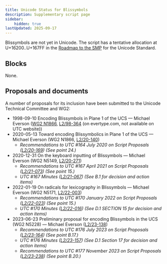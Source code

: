 ```yaml
---
title: Unicode Status for Blissymbols
description: Supplementary script page
sidebar:
    hidden: true
lastUpdated: 2025-09-17
---
```


Blissymbols are not yet in Unicode. The script has a tentative allocation at U+16200..U+167FF in the [Roadmap to the SMP](http://www.unicode.org/roadmaps/smp/) for the Unicode Standard.

## Blocks

None.

## Proposals and documents

A number of proposals for its inclusion have been submitted to the Unicode Technical Committee and WG2:
- 1998-09-10 Encoding Blissymbols in Plane 1 of the UCS — Michael Everson ([WG2 N1866](https://www.unicode.org/wg2/docs/n1866.pdf), [L2/98-364](http://www.evertype.com/standards/iso10646/pdf/bliss.pdf) (on evertype.com, not available on UTC website))
- 2020-05-13 Toward encoding Blissymbolics in Plane 1 of the UCS — Michael Everson (WG2 N1866, [L2/20-140](http://www.unicode.org/cgi-bin/GetMatchingDocs.pl?L2/20-140))
  - _Recommendations to UTC #164 July 2020 on Script Proposals ([L2/20-169](https://www.unicode.org/L2/L2020/20169-script-adhoc-rept.pdf)) (See point 24.)_
- 2020-12-31 On the keyboard inputting of Blissymbols — Michael Everson (WG2 N5149, [L2/20-271](http://www.unicode.org/cgi-bin/GetMatchingDocs.pl?L2/20-271))
  - _Recommendations to UTC #167 April 2021 on Script Proposals ([L2/21-073](http://www.unicode.org/L2/L2021/21073-script-adhoc-rept.pdf)) (See point 15.)_
  - _UTC #167 Minutes ([L2/21-067](https://www.unicode.org/L2/L2021/21066.htm)) (See B.1 for decision and action items)_
- 2022-01-19 On radicals for lexicography in Blissymbols — Michael Everson (WG2 N5171, [L2/22-003](http://www.unicode.org/cgi-bin/GetMatchingDocs.pl?L2/22-003))
  - _Recommendations to UTC #170 January 2022 on Script Proposals ([L2/22-023](http://www.unicode.org/L2/L2022/22023-script-adhoc-rept.pdf)) (See point 15.)_
  - _UTC #170 Minutes ([L2/22-016](https://www.unicode.org/L2/L2022/22016.htm)) (See D.1 SECTION 15 for decision and action items)_
- 2023-06-23 Preliminary proposal for encoding Blissymbols in the UCS (WG2 N5228) — Michael Everson ([L2/23-138](http://www.unicode.org/cgi-bin/GetMatchingDocs.pl?L2/23-138))
  - _Recommendations to UTC #176 July 2023 on Script Proposals ([L2/23-164](http://www.unicode.org/cgi-bin/GetMatchingDocs.pl?L2/23-164)) (See point B.17.)_
  - _UTC #176 Minutes ([L2/23-157](https://www.unicode.org/L2/L2023/23157.htm)) (See D.1 Section 17 for decision and action items)_
  - _Recommendations to UTC #177 November 2023 on Script Proposals ([L2/23-238](http://www.unicode.org/cgi-bin/GetMatchingDocs.pl?L2/23-238)) (See point B.20.)_

